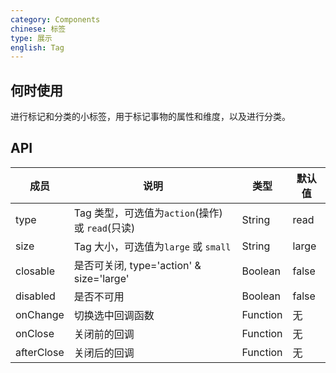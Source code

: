 ```yaml
---
category: Components
chinese: 标签
type: 展示
english: Tag
---
```


## 何时使用

进行标记和分类的小标签，用于标记事物的属性和维度，以及进行分类。

## API

| 成员        | 说明           | 类型      | 默认值       |
|------------|----------------|--------------------|--------------|
| type       | Tag 类型，可选值为`action`(操作)或 `read`(只读)     |   String   |   read  |
| size   |  Tag 大小，可选值为`large` 或 `small`  |   String    |  large  |
| closable	   | 是否可关闭, type='action' & size='large' | Boolean	 | false |
| disabled   | 是否不可用      | Boolean |    false  |
| onChange   | 切换选中回调函数 | Function|   无  |
| onClose    | 关闭前的回调 | Function|   无  |
| afterClose    | 关闭后的回调 | Function|   无  |
